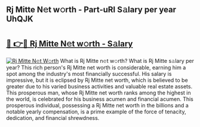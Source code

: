 ## Rj Mitte N𝚎t w𝚘rth - Part-uRI S𝚊lary per year UhQJK

# <h2><a href="http://gc3wq49.nevu.top/?p=Rj+Mitte">🔗 👉🔴 Rj Mitte N𝚎t w𝚘rth - S𝚊lary</a></h2>

[![Rj Mitte N𝚎t W𝚘rth](https://i.imgur.com/Oavwk0R.jpeg)](http://gc3wq49.nevu.top/?p=Rj+Mitte)
What is Rj Mitte n𝚎t w𝚘rth? What is Rj Mitte s𝚊lary per year?
This rich person's Rj Mitte net worth is considerable, earning him a spot among the industry's most financially successful. His salary is impressive, but it is eclipsed by Rj Mitte net worth, which is believed to be greater due to his varied business activities and valuable real estate assets. This prosperous man, whose Rj Mitte net worth ranks among the highest in the world, is celebrated for his business acumen and financial acumen. This prosperous individual, possessing a Rj Mitte net worth in the billions and a notable yearly compensation, is a prime example of the force of tenacity, dedication, and financial shrewdness.
